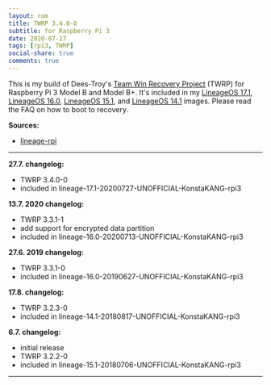 ```yaml
---
layout: rom
title: TWRP 3.4.0-0
subtitle: for Raspberry Pi 3
date: 2020-07-27
tags: [rpi3, TWRP]
social-share: true
comments: true
---
```


This is my build of Dees-Troy's [Team Win Recovery Project](https://twrp.me) (TWRP) for Raspberry Pi 3 Model B and Model B+. It's included in my [LineageOS 17.1](/devices/rpi3/LineageOS17.1), [LineageOS 16.0](/devices/rpi3/LineageOS16.0), [LineageOS 15.1](/devices/rpi3/LineageOS15.1), and [LineageOS 14.1](/devices/rpi3/CM14.1) images. Please read the FAQ on how to boot to recovery.

**Sources:**

- [lineage-rpi](https://github.com/lineage-rpi/android_local_manifest/tree/lineage-16.0-twrp)

----

**27.7. changelog:**

- TWRP 3.4.0-0
- included in lineage-17.1-20200727-UNOFFICIAL-KonstaKANG-rpi3

**13.7. 2020 changelog:**

- TWRP 3.3.1-1
- add support for encrypted data partition
- included in lineage-16.0-20200713-UNOFFICIAL-KonstaKANG-rpi3

**27.6. 2019 changelog:**

- TWRP 3.3.1-0
- included in lineage-16.0-20190627-UNOFFICIAL-KonstaKANG-rpi3

**17.8. changelog:**

- TWRP 3.2.3-0
- included in lineage-14.1-20180817-UNOFFICIAL-KonstaKANG-rpi3

**6.7. changelog:**

- initial release
- TWRP 3.2.2-0
- included in lineage-15.1-20180706-UNOFFICIAL-KonstaKANG-rpi3

----

